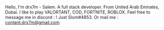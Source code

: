Hello, I'm drx7m - Salem. A full stack developer.
From United Arab Emirates, Dubai.
I like to play VALORTANT, COD, FORTNITE, ROBLOX.
Feel free to message me in discord : ! Just Slom#4853. Or mail me : contant.drx7m@gmail.com
